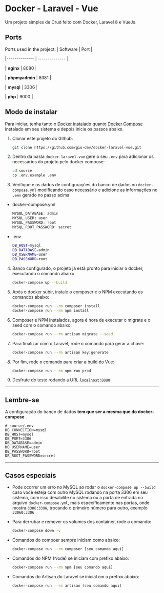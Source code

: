 # Docker - Laravel - Vue

Um projeto simples de Crud feito com Docker, Laravel 8 e VueJs.

## Ports

Ports used in the project:
| Software | Port | 

|-------------- | -------------- |

| **nginx** | 8080 |

| **phpmyadmin** | 8081 | 

| **mysql** | 3306 |

| **php** | 9000 |

## Modo de instalar

Para iniciar, tenha tanto o [Docker instalado](https://docs.docker.com/) quanto [Docker Compose](https://docs.docker.com/compose/install/) instalado em seu sistema e depois inicie os passos abaixo.

1. Clonar este projeto do Github:

   ```sh
   git clone https://github.com/gio-dev/docker-laravel-vue.git
   ```

2. Dentro da pasta `docker-laravel-vue` gere o seu `.env` para adicionar os necessários do projeto pelo docker compose:

   ```sh
   cd source 
   cp .env.example .env
   ```

3. Verifique e os dados de configurações do banco de dados no `docker-compose.yml` modificando caso necessário e adicione as informações no `.env` gerado no passo acima

 - docker-compose.yml
   ```sh
   MYSQL_DATABASE: admin
   MYSQL_USER: user
   MYSQL_PASSWORD: root
   MYSQL_ROOT_PASSWORD: secret
   ```
- .env
   ```sh
   DB_HOST=mysql
   DB_DATABASE=admin
   DB_USERNAME=user
   DB_PASSWORD=root
   ```

4. Banco configurado, o projeto já está pronto para iniciar o docker, executando o comando abaixo:

   ```sh
   docker-compose up --build
   ```

5. Após o docker subir, instale o composer e o NPM executando os comandos abaixo:

   ```sh
   docker-compose run --rm composer install
   docker-compose run --rm npm install
   ```

6. Composer e NPM instalados, agora é hora de executar o migrate e o seed com o comando abaixo:

   ```sh
   docker-compose run --rm artisan migrate --seed
   ```

7. Para finalizar com o Laravel, rode o comando para gerar a chave:

   ```sh
   docker-compose run --rm artisan key:generate
   ```
   
8. Por fim, rode o comando para criar a build do Vue:

   ```sh
   docker-compose run --rm npm run prod
   ```

9. Desfrute do teste rodando a URL [`localhost:8080`](http://localhost:8080)

---

## Lembre-se

A configuração do banco de dados **tem que ser a mesma que do docker-compose** .

```dotenv
# source/.env
DB_CONNECTION=mysql
DB_HOST=mysql
DB_PORT=3306
DB_DATABASE=admin
DB_USERNAME=user
DB_PASSWORD=root
DB_ROOT_PASSWORD=secret
```

---

## Casos especiais

- Pode ocorrer um erro no MySQL ao rodar o `docker-compose up --build` caso você esteja com outro MySQL rodando na porta 3306 em seu sistema,
com isso desabilite no sistema ou a porta de entrada no arquivo `docker-compose.yml`, mais específicamente nas portas, onde mostra
`3306:3306`, trocando o primeiro número para outro, exemplo `33060:3306` 

- Para derrubar e remover os volumes dos container, rode o comando:

   ```sh
   docker-compose down -v
   ```

- Comandos do compoer sempre iniciam como abaixo:

   ```sh
   docker-compose run --rm composer [seu comando aqui]
   ```

- Comandos do NPM (Node) se iniciam com prefixo abaixo:

   ```sh
   docker-compose run --rm npm [seu comando aqui]
   ```

- Comandos do Artisan do Laravel se inicial om o prefixo abaixo:

   ```sh
   docker-compose run --rm artisan [seu comando aqui]
   ```
